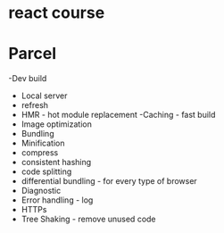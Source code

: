 # react course

# Parcel

-Dev build

- Local server
- refresh
- HMR - hot module replacement
  -Caching - fast build
- Image optimization
- Bundling
- Minification
- compress
- consistent hashing
- code splitting
- differential bundling - for every type of browser
- Diagnostic
- Error handling - log
- HTTPs
- Tree Shaking - remove unused code
